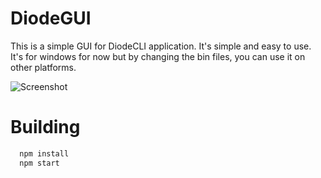 # DiodeGUI
 This is a simple GUI for DiodeCLI application. It's simple and easy to use. It's for windows for now but by changing the bin files, you can use it on other platforms.

![Screenshot](https://raw.github.com/tuhalf/DiodeGUI/main/Screenshots/ss.png)

# Building
```bash
  npm install
  npm start
```
